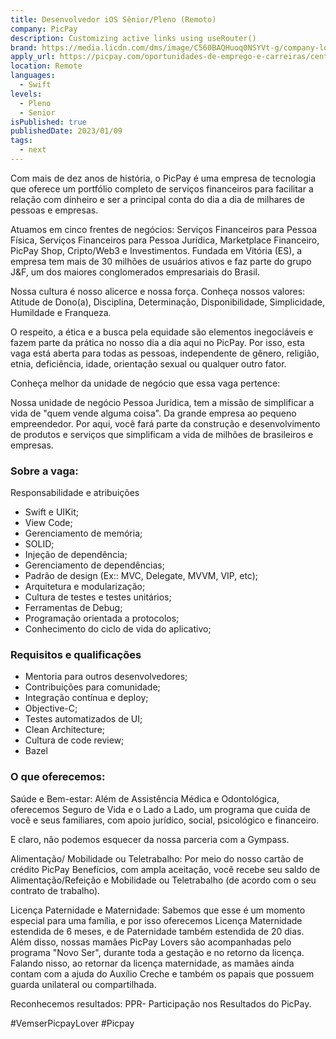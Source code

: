 ```yaml
---
title: Desenvolvedor iOS Sênior/Pleno (Remoto)
company: PicPay
description: Customizing active links using useRouter()
brand: https://media.licdn.com/dms/image/C560BAQHuoq0NSYVt-g/company-logo_100_100/0/1658520019041?e=1702512000&v=beta&t=hQfB67deKTbPdKiKREtMGbBNxvkQ0ph1_qmZftgd6U8
apply_url: https://picpay.com/oportunidades-de-emprego-e-carreiras/central-de-vagas/4309965005?gh_jid=4309965005&gh_src=8f3329625us
location: Remote
languages: 
  - Swift
levels: 
  - Pleno
  - Senior
isPublished: true
publishedDate: 2023/01/09
tags:
  - next
---
```


Com mais de dez anos de história, o PicPay é uma empresa de tecnologia que oferece um portfólio completo de serviços financeiros para facilitar a relação com dinheiro e ser a principal conta do dia a dia de milhares de pessoas e empresas.

Atuamos em cinco frentes de negócios: Serviços Financeiros para Pessoa Física, Serviços Financeiros para Pessoa Jurídica, Marketplace Financeiro, PicPay Shop, Cripto/Web3 e Investimentos. Fundada em Vitória (ES), a empresa tem mais de 30 milhões de usuários ativos e faz parte do grupo J&F, um dos maiores conglomerados empresariais do Brasil.

Nossa cultura é nosso alicerce e nossa força. Conheça nossos valores: Atitude de Dono(a), Disciplina, Determinação, Disponibilidade, Simplicidade, Humildade e Franqueza.

O respeito, a ética e a busca pela equidade são elementos inegociáveis e fazem parte da prática no nosso dia a dia aqui no PicPay. Por isso, esta vaga está aberta para todas as pessoas, independente de gênero, religião, etnia, deficiência, idade, orientação sexual ou qualquer outro fator.

Conheça melhor da unidade de negócio que essa vaga pertence: 

Nossa unidade de negócio Pessoa Jurídica, tem a missão de simplificar a vida de "quem vende alguma coisa". Da grande empresa ao pequeno empreendedor. Por aqui, você fará parte da construção e desenvolvimento de produtos e serviços que simplificam a vida de milhões de brasileiros e empresas.

### Sobre a vaga:

Responsabilidade e atribuições

- Swift e UIKit;
- View Code;
- Gerenciamento de memória;
- SOLID;
- Injeção de dependência;
- Gerenciamento de dependências;
- Padrão de design (Ex:: MVC, Delegate, MVVM, VIP, etc);
- Arquitetura e modularização;
- Cultura de testes e testes unitários;
- Ferramentas de Debug;
- Programação orientada a protocolos;
- Conhecimento do ciclo de vida do aplicativo;

### Requisitos e qualificações

- Mentoria para outros desenvolvedores;
- Contribuições para comunidade;
- Integração contínua e deploy;
- Objective-C;
- Testes automatizados de UI;
- Clean Architecture; 
- Cultura de code review;
- Bazel

### O que oferecemos:

Saúde e Bem-estar: Além de Assistência Médica e Odontológica, oferecemos Seguro de Vida e o Lado a Lado, um programa que cuida de você e seus familiares, com apoio jurídico, social, psicológico e financeiro.

E claro, não podemos esquecer da nossa parceria com a Gympass.

Alimentação/ Mobilidade ou Teletrabalho: Por meio do nosso cartão de crédito PicPay Benefícios, com ampla aceitação, você recebe seu saldo de Alimentação/Refeição e Mobilidade ou Teletrabalho (de acordo com o seu contrato de trabalho).

Licença Paternidade e Maternidade: Sabemos que esse é um momento especial para uma família, e por isso oferecemos Licença Maternidade estendida de 6 meses, e de Paternidade também estendida de 20 dias. Além disso, nossas mamães PicPay Lovers são acompanhadas pelo programa "Novo Ser", durante toda a gestação e no retorno da licença. Falando nisso, ao retornar da licença maternidade, as mamães ainda contam com a ajuda do Auxílio Creche e também os papais que possuem guarda unilateral ou compartilhada.

Reconhecemos resultados: PPR- Participação nos Resultados do PicPay.

#VemserPicpayLover #Picpay